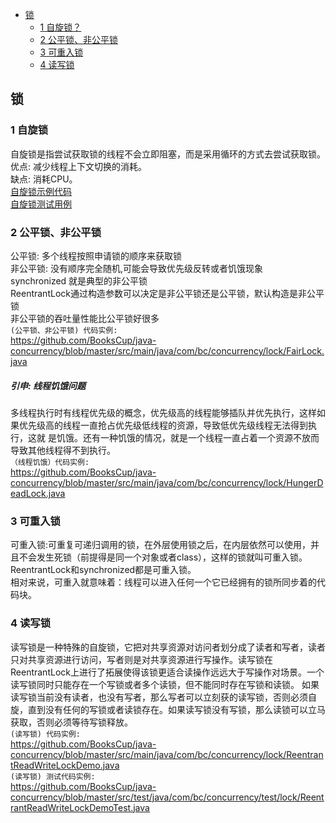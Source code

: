 - [锁](#锁)  
    - [1 自旋锁？](#1-自旋锁)  
    - [2 公平锁、非公平锁](#2-公平锁非公平锁)  
    - [3 可重入锁](#3-可重入锁)  
    - [4 读写锁](#4-读写锁)  
## 锁
### 1 自旋锁
自旋锁是指尝试获取锁的线程不会立即阻塞，而是采用循环的方式去尝试获取锁。  
优点: 减少线程上下文切换的消耗。  
缺点: 消耗CPU。  
[自旋锁示例代码](https://github.com/BooksCup/java-concurrency/blob/master/src/main/java/com/bc/concurrency/lock/SpinLock.java)  
[自旋锁测试用例](https://github.com/BooksCup/java-concurrency/blob/master/src/test/java/com/bc/concurrency/test/lock/SpinLockTest.java)  


### 2 公平锁、非公平锁
  公平锁:   多个线程按照申请锁的顺序来获取锁  
  非公平锁: 没有顺序完全随机,可能会导致优先级反转或者饥饿现象  
  synchronized 就是典型的非公平锁  
  ReentrantLock通过构造参数可以决定是非公平锁还是公平锁，默认构造是非公平锁  
  非公平锁的吞吐量性能比公平锁好很多  
  `(公平锁、非公平锁) 代码实例:`  
  https://github.com/BooksCup/java-concurrency/blob/master/src/main/java/com/bc/concurrency/lock/FairLock.java  
  ##### 引申: 线程饥饿问题  
  多线程执行时有线程优先级的概念，优先级高的线程能够插队并优先执行，这样如果优先级高的线程一直抢占优先级低线程的资源，导致低优先级线程无法得到执行，这就  是饥饿。还有一种饥饿的情况，就是一个线程一直占着一个资源不放而导致其他线程得不到执行。  
  `（线程饥饿）代码实例:`  
  https://github.com/BooksCup/java-concurrency/blob/master/src/main/java/com/bc/concurrency/lock/HungerDeadLock.java  

### 3 可重入锁  
  可重入锁:可重复可递归调用的锁，在外层使用锁之后，在内层依然可以使用，并且不会发生死锁（前提得是同一个对象或者class），这样的锁就叫可重入锁。  
  ReentrantLock和synchronized都是可重入锁。  
  相对来说，可重入就意味着：线程可以进入任何一个它已经拥有的锁所同步着的代码块。
### 4 读写锁  
  读写锁是一种特殊的自旋锁，它把对共享资源对访问者划分成了读者和写者，读者只对共享资源进行访问，写者则是对共享资源进行写操作。读写锁在ReentrantLock上进行了拓展使得该锁更适合读操作远远大于写操作对场景。一个读写锁同时只能存在一个写锁或者多个读锁，但不能同时存在写锁和读锁。
  如果读写锁当前没有读者，也没有写者，那么写者可以立刻获的读写锁，否则必须自旋，直到没有任何的写锁或者读锁存在。如果读写锁没有写锁，那么读锁可以立马获取，否则必须等待写锁释放。  
  `(读写锁) 代码实例:`  
  https://github.com/BooksCup/java-concurrency/blob/master/src/main/java/com/bc/concurrency/lock/ReentrantReadWriteLockDemo.java  
  `(读写锁) 测试代码实例:`  
  https://github.com/BooksCup/java-concurrency/blob/master/src/test/java/com/bc/concurrency/test/lock/ReentrantReadWriteLockDemoTest.java  
